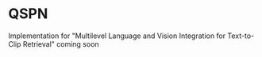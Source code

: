 # QSPN
Implementation for "Multilevel Language and Vision Integration for Text-to-Clip Retrieval" coming soon
